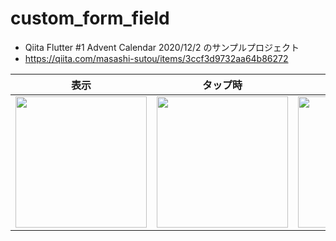# custom_form_field

- Qiita Flutter #1 Advent Calendar 2020/12/2 のサンプルプロジェクト
- https://qiita.com/masashi-sutou/items/3ccf3d9732aa64b86272

表示 | タップ時 | 値を入力 | 入力が完了
:-: | :-: | :-: | :-: |
<img src=https://qiita-image-store.s3.ap-northeast-1.amazonaws.com/0/37385/cc839a63-2016-05f2-4460-d63c23230c3a.png width=210/> |<img src=https://qiita-image-store.s3.ap-northeast-1.amazonaws.com/0/37385/9499e9fb-b0aa-b121-a1a0-07c3095dd476.png width=210/> | <img src=https://qiita-image-store.s3.ap-northeast-1.amazonaws.com/0/37385/6424fd77-f83d-9689-6b13-cf3cb3a065c7.png width=210/> | <img src=https://qiita-image-store.s3.ap-northeast-1.amazonaws.com/0/37385/10593588-d9c3-710c-06d3-6bb61b39fa0b.png width=210/> |
